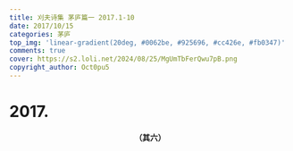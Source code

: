 ```yaml
---
title: 刈夫诗集 茅庐篇一 2017.1-10
date: 2017/10/15
categories: 茅庐
top_img: 'linear-gradient(20deg, #0062be, #925696, #cc426e, #fb0347)'
comments: true
cover: https://s2.loli.net/2024/08/25/MgUmTbFerQwu7pB.png
copyright_author: Oct0pu5
---
```


<h1>2017.</h1>
<center>
<b>（其六）</b><br>

</center>
